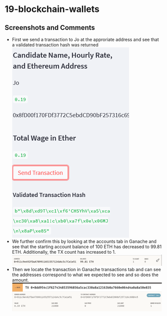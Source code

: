 # 19-blockchain-wallets

## Screenshots and Comments
* First we send a transaction to Jo at the approriate address and see that a validated transaction hash was returned
![streamlit-transaction](./Images/streamlit-transaction.PNG)
* We further confirm this by looking at the accounts tab in Ganache and see that the starting account balance of 100 ETH has decreased to 99.81 ETH. Additionally, the TX count has increased to 1.
![client-address](./Images/client-address.PNG)
* Then we locate the transaction in Ganache transactions tab and can see the addresses correspond to what we expected to see and so does the amount.
![transaction-details](./Images/transaction-details.PNG)